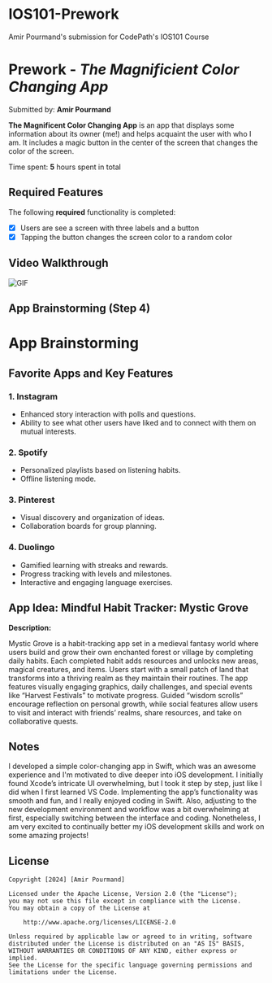 # IOS101-Prework
Amir Pourmand's submission for CodePath's IOS101 Course
# Prework - *The Magnificient Color Changing App*

Submitted by: **Amir Pourmand**

**The Magnificent Color Changing App** is an app that displays some information about its owner (me!) and helps acquaint the user with who I am. It includes a magic button in the center of the screen that changes the color of the screen. 

Time spent: **5** hours spent in total

## Required Features

The following **required** functionality is completed:

- [X] Users are see a screen with three labels and a button
- [X] Tapping the button changes the screen color to a random color
 
## Video Walkthrough

![GIF](https://media.giphy.com/media/wg4qzCrxmGEgvBTfT6/giphy.gif)

## App Brainstorming (Step 4)

# App Brainstorming

## Favorite Apps and Key Features

### 1. Instagram
- Enhanced story interaction with polls and questions.
- Ability to see what other users have liked and to connect with them on mutual interests.

### 2. Spotify
- Personalized playlists based on listening habits.
- Offline listening mode.

### 3. Pinterest
- Visual discovery and organization of ideas.
- Collaboration boards for group planning.

### 4. Duolingo
- Gamified learning with streaks and rewards.
- Progress tracking with levels and milestones.
- Interactive and engaging language exercises.

## App Idea: Mindful Habit Tracker: Mystic Grove

**Description:**  

Mystic Grove is a habit-tracking app set in a medieval fantasy world where users build and grow their own enchanted forest or village by completing daily habits. Each completed habit adds resources and unlocks new areas, magical creatures, and items. Users start with a small patch of land that transforms into a thriving realm as they maintain their routines. The app features visually engaging graphics, daily challenges, and special events like “Harvest Festivals” to motivate progress. Guided “wisdom scrolls” encourage reflection on personal growth, while social features allow users to visit and interact with friends’ realms, share resources, and take on collaborative quests.

## Notes

I developed a simple color-changing app in Swift, which was an awesome experience and I'm motivated to dive deeper into iOS development. I initially found Xcode’s intricate UI overwhelming, but I took it step by step, just like I did when I first learned VS Code. Implementing the app’s functionality was smooth and fun, and I really enjoyed coding in Swift. Also, adjusting to the new development environment and workflow was a bit overwhelming at first, especially switching between the interface and coding. Nonetheless, I am very excited to continually better my iOS development skills and work on some amazing projects!

## License

    Copyright [2024] [Amir Pourmand]

    Licensed under the Apache License, Version 2.0 (the "License");
    you may not use this file except in compliance with the License.
    You may obtain a copy of the License at

        http://www.apache.org/licenses/LICENSE-2.0

    Unless required by applicable law or agreed to in writing, software
    distributed under the License is distributed on an "AS IS" BASIS,
    WITHOUT WARRANTIES OR CONDITIONS OF ANY KIND, either express or implied.
    See the License for the specific language governing permissions and
    limitations under the License.
